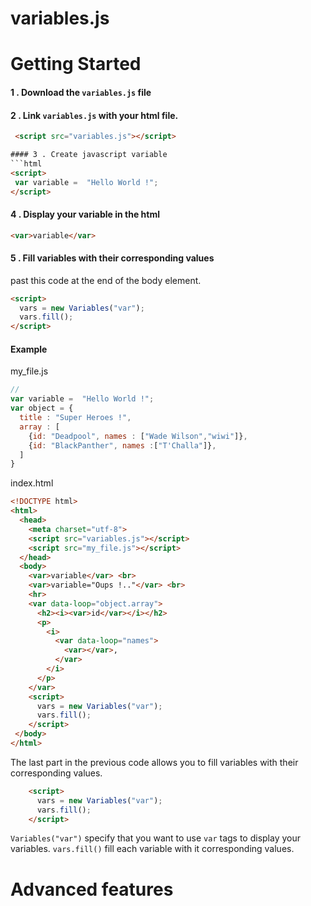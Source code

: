# variables.js

# Getting Started
#### 1 . Download the ```variables.js``` file
#### 2 . Link ```variables.js``` with your html file. 
```html
 <script src="variables.js"></script>

#### 3 . Create javascript variable 
```html
<script>
 var variable =  "Hello World !";
</script>
```

#### 4 . Display your variable in the html

```html
<var>variable</var>
```

#### 5 . Fill variables with their corresponding values
past this code at the end of the body element.
```html
<script>
  vars = new Variables("var");
  vars.fill();
</script>
```
#### Example

my_file.js
```javascript
// 
var variable =  "Hello World !";
var object = {
  title : "Super Heroes !",
  array : [
    {id: "Deadpool", names : ["Wade Wilson","wiwi"]},
    {id: "BlackPanther", names :["T'Challa"]},
  ]
}
```
index.html
```html
<!DOCTYPE html>
<html>
  <head>
    <meta charset="utf-8">
    <script src="variables.js"></script>
    <script src="my_file.js"></script>
  </head>
  <body>
    <var>variable</var> <br>
    <var>variable="Oups !.."</var> <br>
    <hr>
    <var data-loop="object.array">
      <h2><i><var>id</var></i></h2> 
      <p>
        <i>
          <var data-loop="names">
            <var></var>,
          </var>
        </i>
      </p>
    </var>
    <script>
      vars = new Variables("var");
      vars.fill();
    </script>
 </body>
</html>
```

The last part in the previous code allows you to fill variables with their corresponding values.
```html
    <script>
      vars = new Variables("var");
      vars.fill();
    </script>
```
```Variables("var")``` specify that you want to use ```var``` tags to display your variables. 
```vars.fill()``` fill each variable with it corresponding values.

# Advanced features 
